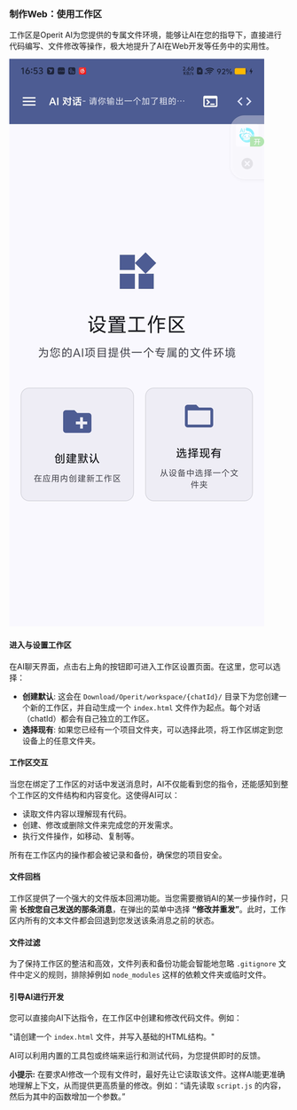 ### 制作Web：使用工作区

工作区是Operit AI为您提供的专属文件环境，能够让AI在您的指导下，直接进行代码编写、文件修改等操作，极大地提升了AI在Web开发等任务中的实用性。

![设置工作区](/manuals/assets/workspace/image.png)

#### 进入与设置工作区

在AI聊天界面，点击右上角的按钮即可进入工作区设置页面。在这里，您可以选择：

*   **创建默认**: 这会在 `Download/Operit/workspace/{chatId}/` 目录下为您创建一个新的工作区，并自动生成一个 `index.html` 文件作为起点。每个对话（chatId）都会有自己独立的工作区。
*   **选择现有**: 如果您已经有一个项目文件夹，可以选择此项，将工作区绑定到您设备上的任意文件夹。

#### 工作区交互

当您在绑定了工作区的对话中发送消息时，AI不仅能看到您的指令，还能感知到整个工作区的文件结构和内容变化。这使得AI可以：

*   读取文件内容以理解现有代码。
*   创建、修改或删除文件来完成您的开发需求。
*   执行文件操作，如移动、复制等。

所有在工作区内的操作都会被记录和备份，确保您的项目安全。

#### 文件回档

工作区提供了一个强大的文件版本回溯功能。当您需要撤销AI的某一步操作时，只需 **长按您自己发送的那条消息**，在弹出的菜单中选择 **“修改并重发”**。此时，工作区内所有的文本文件都会回退到您发送该条消息之前的状态。

#### 文件过滤

为了保持工作区的整洁和高效，文件列表和备份功能会智能地忽略 `.gitignore` 文件中定义的规则，排除掉例如 `node_modules` 这样的依赖文件夹或临时文件。

#### 引导AI进行开发

您可以直接向AI下达指令，在工作区中创建和修改代码文件。例如：

"请创建一个 `index.html` 文件，并写入基础的HTML结构。"

AI可以利用内置的工具包或终端来运行和测试代码，为您提供即时的反馈。

**小提示:** 在要求AI修改一个现有文件时，最好先让它读取该文件。这样AI能更准确地理解上下文，从而提供更高质量的修改。例如：“请先读取 `script.js` 的内容，然后为其中的函数增加一个参数。”
